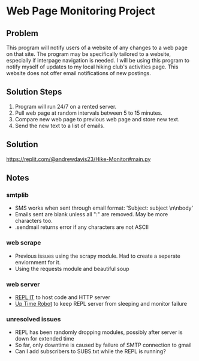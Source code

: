 # Web Page Monitoring Project
## Problem
This program will notify users of a website of any changes to a web page on that site.  The program may be specifically tailored to a website, especially if interpage navigation is needed.  I will be using this program to notify myself of updates to my local hiking club's activities page.  This website does not offer email notifications of new postings.

## Solution Steps
1) Program will run 24/7 on a rented server.
2) Pull web page at random intervals between 5 to 15 minutes.
3) Compare new web page to previous web page and store new text.
4) Send the new text to a list of emails.

## Solution
https://replit.com/@andrewdavis23/Hike-Monitor#main.py

## Notes
### smtplib
- SMS works when sent through email format: 'Subject: subject \n\nbody'
- Emails sent are blank unless all ":" are removed. May be more characters too.
- .sendmail returns error if any characters are not ASCII
### web scrape
- Previous issues using the scrapy module.  Had to create a seperate enviornment for it.
- Using the requests module and beautiful soup
### web server
- [REPL IT](http://www.replit.com) to host code and HTTP server
- [Up Time Robot](http://www.uptimerobot.com) to keep REPL server from sleeping and monitor failure
### unresolved issues
- REPL has been randomly dropping modules, possibly after server is down for extended time
- So far, only downtime is caused by failure of SMTP connection to gmail
- Can I add subscribers to SUBS.txt while the REPL is running?
